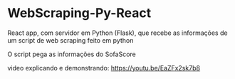 # WebScraping-Py-React

React app, com servidor em Python (Flask), que recebe as informações de um script de web scraping feito em python

O script pega as informações do SofaScore

video explicando e demonstrando: https://youtu.be/EaZFx2sk7b8
